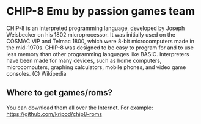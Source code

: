 # CHIP-8 Emu by passion games team

CHIP-8 is an interpreted programming language, developed by Joseph Weisbecker on his 1802 microprocessor. It was initially used on the COSMAC VIP and Telmac 1800, which were 8-bit microcomputers made in the mid-1970s. CHIP-8 was designed to be easy to program for and to use less memory than other programming languages like BASIC. Interpreters have been made for many devices, such as home computers, microcomputers, graphing calculators, mobile phones, and video game consoles. (C) Wikipedia

## Where to get games/roms?
You can download them all over the Internet. For example: https://github.com/kripod/chip8-roms
